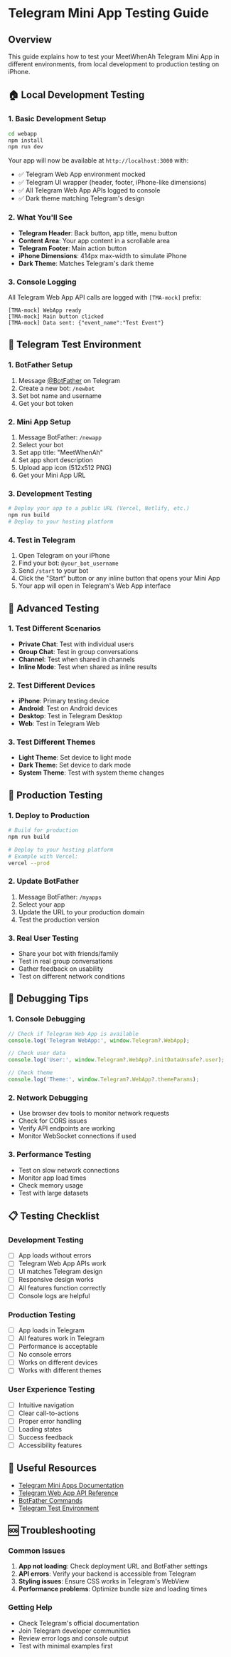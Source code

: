 # Telegram Mini App Testing Guide

## Overview

This guide explains how to test your MeetWhenAh Telegram Mini App in different environments, from local development to production testing on iPhone.

## 🏠 Local Development Testing

### 1. Basic Development Setup
```bash
cd webapp
npm install
npm run dev
```

Your app will now be available at `http://localhost:3000` with:
- ✅ Telegram Web App environment mocked
- ✅ Telegram UI wrapper (header, footer, iPhone-like dimensions)
- ✅ All Telegram Web App APIs logged to console
- ✅ Dark theme matching Telegram's design

### 2. What You'll See
- **Telegram Header**: Back button, app title, menu button
- **Content Area**: Your app content in a scrollable area
- **Telegram Footer**: Main action button
- **iPhone Dimensions**: 414px max-width to simulate iPhone
- **Dark Theme**: Matches Telegram's dark theme

### 3. Console Logging
All Telegram Web App API calls are logged with `[TMA-mock]` prefix:
```
[TMA-mock] WebApp ready
[TMA-mock] Main button clicked
[TMA-mock] Data sent: {"event_name":"Test Event"}
```

## 📱 Telegram Test Environment

### 1. BotFather Setup
1. Message [@BotFather](https://t.me/botfather) on Telegram
2. Create a new bot: `/newbot`
3. Set bot name and username
4. Get your bot token

### 2. Mini App Setup
1. Message BotFather: `/newapp`
2. Select your bot
3. Set app title: "MeetWhenAh"
4. Set app short description
5. Upload app icon (512x512 PNG)
6. Get your Mini App URL

### 3. Development Testing
```bash
# Deploy your app to a public URL (Vercel, Netlify, etc.)
npm run build
# Deploy to your hosting platform
```

### 4. Test in Telegram
1. Open Telegram on your iPhone
2. Find your bot: `@your_bot_username`
3. Send `/start` to your bot
4. Click the "Start" button or any inline button that opens your Mini App
5. Your app will open in Telegram's Web App interface

## 🔧 Advanced Testing

### 1. Test Different Scenarios
- **Private Chat**: Test with individual users
- **Group Chat**: Test in group conversations
- **Channel**: Test when shared in channels
- **Inline Mode**: Test when shared as inline results

### 2. Test Different Devices
- **iPhone**: Primary testing device
- **Android**: Test on Android devices
- **Desktop**: Test in Telegram Desktop
- **Web**: Test in Telegram Web

### 3. Test Different Themes
- **Light Theme**: Set device to light mode
- **Dark Theme**: Set device to dark mode
- **System Theme**: Test with system theme changes

## 🚀 Production Testing

### 1. Deploy to Production
```bash
# Build for production
npm run build

# Deploy to your hosting platform
# Example with Vercel:
vercel --prod
```

### 2. Update BotFather
1. Message BotFather: `/myapps`
2. Select your app
3. Update the URL to your production domain
4. Test the production version

### 3. Real User Testing
- Share your bot with friends/family
- Test in real group conversations
- Gather feedback on usability
- Test on different network conditions

## 🐛 Debugging Tips

### 1. Console Debugging
```javascript
// Check if Telegram Web App is available
console.log('Telegram WebApp:', window.Telegram?.WebApp);

// Check user data
console.log('User:', window.Telegram?.WebApp?.initDataUnsafe?.user);

// Check theme
console.log('Theme:', window.Telegram?.WebApp?.themeParams);
```

### 2. Network Debugging
- Use browser dev tools to monitor network requests
- Check for CORS issues
- Verify API endpoints are working
- Monitor WebSocket connections if used

### 3. Performance Testing
- Test on slow network connections
- Monitor app load times
- Check memory usage
- Test with large datasets

## 📋 Testing Checklist

### Development Testing
- [ ] App loads without errors
- [ ] Telegram Web App APIs work
- [ ] UI matches Telegram design
- [ ] Responsive design works
- [ ] All features function correctly
- [ ] Console logs are helpful

### Production Testing
- [ ] App loads in Telegram
- [ ] All features work in Telegram
- [ ] Performance is acceptable
- [ ] No console errors
- [ ] Works on different devices
- [ ] Works with different themes

### User Experience Testing
- [ ] Intuitive navigation
- [ ] Clear call-to-actions
- [ ] Proper error handling
- [ ] Loading states
- [ ] Success feedback
- [ ] Accessibility features

## 🔗 Useful Resources

- [Telegram Mini Apps Documentation](https://core.telegram.org/bots/webapps)
- [Telegram Web App API Reference](https://core.telegram.org/bots/webapps#initializing-mini-apps)
- [BotFather Commands](https://t.me/botfather)
- [Telegram Test Environment](https://t.me/test)

## 🆘 Troubleshooting

### Common Issues
1. **App not loading**: Check deployment URL and BotFather settings
2. **API errors**: Verify your backend is accessible from Telegram
3. **Styling issues**: Ensure CSS works in Telegram's WebView
4. **Performance problems**: Optimize bundle size and loading times

### Getting Help
- Check Telegram's official documentation
- Join Telegram developer communities
- Review error logs and console output
- Test with minimal examples first 